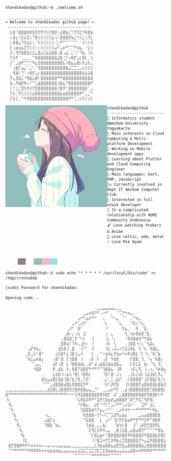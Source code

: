 ```console
shandikadav@github:~$ ./welcome.sh
```

```
 _____________________________________
< Welcome to shandikadav github page! >
 ------------------------------------- 
  ⣇⣿⠘⣿⣿⣿⡿⡿⣟⣟⢟⢟⢝⠵⡝⣿⡿⢂⣼⣿⣷⣌⠩⡫⡻⣝⠹⢿⣿⣷
  ⡆⣿⣆⠱⣝⡵⣝⢅⠙⣿⢕⢕⢕⢕⢝⣥⢒⠅⣿⣿⣿⡿⣳⣌⠪⡪⣡⢑⢝⣇
  ⡆⣿⣿⣦⠹⣳⣳⣕⢅⠈⢗⢕⢕⢕⢕⢕⢈⢆⠟⠋⠉⠁⠉⠉⠁⠈⠼⢐⢕⢽
  ⡗⢰⣶⣶⣦⣝⢝⢕⢕⠅⡆⢕⢕⢕⢕⢕⣴⠏⣠⡶⠛⡉⡉⡛⢶⣦⡀⠐⣕⢕
  ⡝⡄⢻⢟⣿⣿⣷⣕⣕⣅⣿⣔⣕⣵⣵⣿⣿⢠⣿⢠⣮⡈⣌⠨⠅⠹⣷⡀⢱⢕
  ⡝⡵⠟⠈⢀⣀⣀⡀⠉⢿⣿⣿⣿⣿⣿⣿⣿⣼⣿⢈⡋⠴⢿⡟⣡⡇⣿⡇⡀⢕
  ⡝⠁⣠⣾⠟⡉⡉⡉⠻⣦⣻⣿⣿⣿⣿⣿⣿⣿⣿⣧⠸⣿⣦⣥⣿⡇⡿⣰⢗⢄
  ⠁⢰⣿⡏⣴⣌⠈⣌⠡⠈⢻⣿⣿⣿⣿⣿⣿⣿⣿⣿⣿⣬⣉⣉⣁⣄⢖⢕⢕⢕
  ⡀⢻⣿⡇⢙⠁⠴⢿⡟⣡⡆⣿⣿⣿⣿⣿⣿⣿⣿⣿⣿⣿⣿⣿⣿⣿⣷⣵⣵⣿
  ⡻⣄⣻⣿⣌⠘⢿⣷⣥⣿⠇⣿⣿⣿⣿⣿⣿⠛⠻⣿⣿⣿⣿⣿⣿⣿⣿⣿⣿⣿
  ⣷⢄⠻⣿⣟⠿⠦⠍⠉⣡⣾⣿⣿⣿⣿⣿⣿⢸⣿⣦⠙⣿⣿⣿⣿⣿⣿⣿⣿⠟
  ⡕⡑⣑⣈⣻⢗⢟⢞⢝⣻⣿⣿⣿⣿⣿⣿⣿⠸⣿⠿⠃⣿⣿⣿⣿⣿⣿⡿⠁⣠
  ⡝⡵⡈⢟⢕⢕⢕⢕⣵⣿⣿⣿⣿⣿⣿⣿⣿⣿⣶⣶⣿⣿⣿⣿⣿⠿⠋⣀⣈⠙
  ⡝⡵⡕⡀⠑⠳⠿⣿⣿⣿⣿⣿⣿⣿⣿⣿⣿⣿⣿⣿⣿⠿⠛⢉⡠⡲⡫⡪⡪⡣ 
```

<img align="left" src="https://github.com/TryKatChup/TryKatChup/blob/main/cropped.jpg" alt="Unfortunately I didn't find the author of the pic, feel to open a pull request if found" width="320" /> 

```
shandikadav@github
-------------------------
🏫 Informatics student @Amikom University Yogyakarta
🔎 Main interests in Cloud Computing & Multi-platform Development
🔭 Working on Mobile development apps
🌱 Learning about Flutter and Cloud Computing Engineer
🌟 Main languages: Dart, PHP, JavaScript 
🏴‍☠️ Currently involved in Dept IT Amikom Computer Club
🚩 Interested in full stack developer
💖 In a complicated relationship with NUMI Community Indonesia
🖌️ Love watching Vtubers & Anime
🎵 Love celtic, edm, metal
⚡ Love Mie Ayam
```

<br>
<p align="left">
  &nbsp; &nbsp; &nbsp; &nbsp; &nbsp;
<img alt="#917b88" src="https://raw.githubusercontent.com/TryKatChup/TryKatChup/main/img/917b88.png" width="25" height="20" /><img alt="#fdfef6" src="https://raw.githubusercontent.com/TryKatChup/TryKatChup/main/img/fdfef6.png" width="25" height="20" /><img alt="#91bebb" src="https://raw.githubusercontent.com/TryKatChup/TryKatChup/main/img/91bebb.png" width="25" height="20" /><img alt="#feb2bf" src="https://raw.githubusercontent.com/TryKatChup/TryKatChup/main/img/feb2bf.png" width="25" height="20" /><img alt="#95e3ed" src="https://raw.githubusercontent.com/TryKatChup/TryKatChup/main/img/95e3ed.png" width="25" height="20" />
</p>

```console
shandikadav@github:~$ sudo echo "* * * * * /usr/local/bin/code" >> /tmp/crontab$$
```

```
[sudo] Password for shandikadav:

Opening code...
                              
⠀⠀⠀⠀⠀⠀⠀⠀⠀⠀⠀⠀⠀⠀⠀⠀⠀⠀⠀⠀⠀⠀⠀⠀⠀⠀⠀⠀⠀⠀⠀⠀⢀⣀⣀⣤⣤⣤⣤⣄⣀⣀⠀⠀⠀⠀⠀⠀⠀⠀⠀⠀⠀⠀⠀⠀⠀⠀⠀⠀⠀⠀⠀⠀⠀
⠀⠀⠀⠀⠀⠀⠀⠀⠀⠀⠀⠀⠀⠀⠀⠀⠀⠀⠀⠀⠀⠀⠀⠀⠀⠀⠀⠀⣀⣤⠶⣻⠝⠋⠠⠔⠛⠁⡀⠀⠈⢉⡙⠓⠶⣄⡀⠀⠀⠀⠀⠀⠀⠀⠀⠀⠀⠀⠀⠀⠀⠀⠀⠀⠀
⠀⠀⠀⠀⠀⠀⠀⠀⠀⠀⠀⠀⠀⠀⠀⠀⠀⠀⠀⠀⠀⠀⠀⠀⠀⠀⣠⠞⢋⣴⡮⠓⠋⠀⠀⢄⠀⠀⠉⠢⣄⠀⠈⠁⠀⡀⠙⢶⣄⠀⠀⠀⠀⠀⠀⠀⠀⠀⠀⠀⠀⠀⠀⠀⠀
⠀⠀⠀⠀⠀⠀⠀⠀⠀⠀⠀⠀⠀⠀⠀⠀⠀⠀⠀⠀⠀⠀⠀⠀⣠⠞⢁⣔⠟⠁⠀⠀⠀⠀⠀⠈⡆⠀⠀⠀⠈⢦⡀⠀⠀⠘⢯⢢⠙⢦⡀⠀⠀⠀⠀⠀⠀⠀⠀⠀⠀⠀⠀⠀⠀
⠀⠀⠀⠀⠀⠀⠀⠀⠀⠀⠀⠀⠀⠀⠀⠀⠀⠀⠀⠀⠀⠀⢀⡼⠃⠀⣿⠃⠀⠀⠀⠀⠀⠀⠀⠀⠸⠀⠀⠀⠀⠀⢳⣦⡀⠀⠀⢯⠀⠈⣷⡀⠀⠀⠀⠀⠀⠀⠀⠀⠀⠀⠀⠀⠀
⠀⠀⠀⠀⠀⠀⠀⠀⠀⠀⠀⠀⠀⠀⠀⠀⠀⠀⠀⠀⠀⢀⣾⠆⡄⢠⢧⠀⣸⠀⠀⠀⠀⠀⠀⠀⢰⠀⣄⠀⠀⠀⠀⢳⡈⢶⡦⣿⣷⣿⢉⣷⡀⠀⠀⠀⠀⠀⠀⠀⠀⠀⠀⠀⠀
⠀⠀⠀⠀⠀⠀⠀⠀⠀⠀⠀⠀⠀⠀⠀⠀⠀⠀⠀⠀⢠⣿⣯⣿⣁⡟⠈⠣⡇⠀⠀⢸⠀⠀⠀⠀⢸⡄⠘⡄⠀⠀⠀⠈⢿⢾⣿⣾⢾⠙⠻⣾⣧⠀⠀⠀⠀⠀⠀⠀⠀⠀⠀⠀⠀
⠀⠀⠀⠀⠀⠀⠀⠀⠀⢀⠀⠀⠀⠀⠀⠀⠀⠀⠀⢀⣿⡿⣮⠇⢙⠷⢄⣸⡗⡆⠀⢘⠀⠀⠀⠀⢸⠧⠀⢣⠀⠀⠀⡀⡸⣿⣿⠘⡎⢆⠈⢳⣽⣆⠀⠀⠀⠀⠀⠀⠀⠀⠀⠀⠀
⠀⠀⠀⠀⠀⠀⠀⠀⢠⡟⢻⢷⣄⠀⠀⠀⠀⠀⠀⣾⣳⡿⡸⢀⣿⠀⠀⢸⠙⠁⠀⠼⠀⠀⠀⠀⢸⣇⠠⡼⡤⠴⢋⣽⣱⢿⣧⠀⢳⠈⢧⠀⢻⣿⣧⡀⠀⠀⠀⠀⠀⠀⠀⠀⠀
⠀⠀⠀⠀⠀⠀⠀⢀⡿⣠⡣⠃⣿⠃⠀⠀⠀⠀⣸⣳⣿⠇⣇⢸⣿⢸⣠⠼⠀⠀⠀⡇⠀⡀⠉⠒⣾⢾⣆⢟⣳⡶⠓⠶⠿⢼⣿⣇⠈⡇⠘⢆⠈⢿⡘⣷⠀⠀⠀⠀⠀⠀⠀⠀⠀
⠀⠀⠀⠀⠀⠀⠀⠈⢷⣍⣤⡶⣿⡄⠀⠀⠀⢠⣿⠃⣿⠀⡏⢸⣿⣿⠀⢸⠀⠀⢠⡗⢀⠇⠀⢠⡟⠀⠻⣾⣿⠀⠀⠀⠀⡏⣿⣿⡀⢹⡀⠈⢦⠈⢷⣿⡆⠀⠀⠀⠀⠀⠀⠀⠀
⠀⠀⠀⠀⠀⠀⠀⠀⠀⠈⢁⣤⣄⠁⠀⠀⠀⣼⡏⢰⣟⠀⣇⠘⣿⣿⣾⣾⣆⢀⣾⠃⣼⢠⣶⣿⣭⣷⣶⣾⣿⣤⠀⠀⠀⡇⡯⣍⣧⠀⣷⠄⠈⢳⡀⢻⡁⠀⠀⠀⠀⠀⠀⠀⠀
⠀⠀⠀⠀⠀⠀⠀⠀⠀⠀⠺⣿⡿⠀⠀⠀⠀⡿⢀⣾⣧⠀⡗⡄⢿⣿⡙⣽⣿⣟⠛⠚⠛⠙⠉⢹⣿⣿⣦⠀⢸⡿⠀⠀⠀⢰⡯⣌⢻⡀⢸⢠⢰⡄⠹⡷⣿⣦⣤⠤⣶⡇⠀⠀⠀
⠀⠀⠀⠀⠀⠀⠀⠀⠀⠀⠀⠀⠀⢀⠀⠀⠀⣇⣾⣿⢸⢠⣧⢧⠘⣿⡇⠸⣿⢿⡆⠀⠀⠀⠀⠘⣯⠇⣿⠂⣸⢰⠀⠀⢀⣸⡧⣊⣼⡇⢸⣼⣸⣷⢣⢻⣄⠉⠙⠛⠉⠀⠀⠀⠀
⠀⠀⠀⠀⠀⠀⠀⠀⠀⠀⠀⠀⠀⣿⣳⣤⣴⣿⣏⣿⣾⢸⣿⡘⣧⣘⢿⣀⡙⣞⠁⠀⠀⠀⠀⢀⡬⢀⣉⢠⣧⡏⠀⠀⡎⣿⣿⣿⣿⠃⣸⡏⣿⣿⡎⢿⡘⡆⠀⠀⠀⠀⠀⠀⠀
⠀⠀⠀⠀⠀⠀⠀⠀⠀⠀⠀⠀⠀⠈⠉⠉⣠⣼⣿⣿⣿⣼⣿⣧⢿⣿⣿⣯⡻⠟⠀⠀⠀⠀⠀⠐⢯⠣⡽⢟⣽⠀⠀⢘⡇⣿⣿⣿⡟⣴⣿⣷⣿⣿⣧⣿⣷⡽⠀⠀⠀⠀⠀⠀⠀
⣀⣀⣀⣀⣀⣀⣀⣀⣀⣀⣀⣀⣀⣀⣀⣼⣹⣿⣇⣸⣿⣿⣿⣻⣚⣿⡿⣿⣿⣦⣤⣀⡉⠃⠀⢀⣀⣤⡶⠛⡏⠀⢀⣼⢸⣿⣿⣿⣿⣿⣿⣿⢋⣿⣿⣿⣿⡇⠀⠀⠀⠀⠀⠀⠀
⣿⠛⠛⠛⠛⠛⠛⠛⠛⠛⠛⠛⠛⠛⠛⠛⠛⠛⠛⠛⠛⠛⠒⠒⠒⢭⢻⣽⣿⣿⣿⣿⣿⣿⢿⠿⣿⡏⠀⡼⠁⣀⣾⣿⣿⣿⣿⡿⣿⣿⣟⡻⣿⣿⡿⠣⠟⠀⠀⠀⠀⠀⠀⠀⠀
⠸⡆⠀⠀⠀⠀⠀⠀⠀⠀⠀⠀⠀⠀⠀⠀⠀⠀⠀⠀⠀⠀⠀⠀⠀⠈⢧⢿⣯⡽⠿⠛⠋⣵⢟⣋⣿⣶⣞⣤⣾⣿⣿⡟⢉⡿⢋⠻⢯⡉⢻⡟⢿⡅⠀⠀⠀⠀⠀⠀⠀⠀⠀⠀⠀
⠀⢻⡄⠀⠀⠀⠀⠀⠀⠀⠀⠀⠀⠀⠀⠀⠀⠀⠀⠀⠀⠀⠀⠀⠀⠀⠘⡞⣿⣆⡀⠀⡼⡏⠉⠚⠭⢉⣠⠬⠛⠛⢁⡴⣫⠖⠁⠀⠀⣩⠟⠁⣸⣇⠀⠀⠀⠀⠀⠀⠀⠀⠀⠀⠀
⠀⠈⢷⠀⠀⠀⠀⠀⠀⠀⠀⠀⠀⠀⠀⠀⠀⠀⠀⠀⠀⠀⠀⠀⠀⠀⠀⢹⣽⣿⣿⣾⠳⡙⣦⡤⠜⠊⠁⠀⣀⡴⠯⠾⠗⠒⠒⠛⠛⠛⠛⠛⠓⠿⣦⡀⠀⠀⠀⠀⠀⠀⠀⠀⠀
⠀⠀⠘⣧⠀⠀⠀⠀⠀⠀⠀⠀⠀⠀⠰⣄⡀⠀⠀⠀⠀⠀⠀⠀⠀⠀⠀⠀⢷⣻⣿⣿⠔⢪⠓⠬⢍⠉⣩⣽⢻⣤⣶⣦⠀⠀⠀⢀⣀⣤⣴⣾⣿⣿⣿⣿⠀⠀⠀⠀⠀⠀⠀⠀⠀
⠀⠀⠀⠹⡆⠀⠀⠀⠀⠀⠀⠀⠀⠀⣰⣾⡏⢦⠀⠀⠀⠀⠀⠀⠀⠀⠀⠀⠘⣯⣿⣿⠀⠀⣇⠀⣠⠎⠁⢹⡎⡟⡏⣷⣶⠿⠛⡟⠛⠛⣫⠟⠉⢿⣿⡿⠀⠀⠀⠀⠀⠀⠀⠀⠀
⠀⠀⠀⠀⢻⡄⠀⠀⠀⠀⠀⠀⠀⠀⠹⣿⣷⠈⢷⡤⠀⠀⠀⠀⠀⠀⠀⠀⠀⢹⣾⣷⡀⣀⣀⣷⡅⠀⠀⠈⣷⢳⡇⣿⠀⠀⣸⠁⢠⡾⣟⣛⣻⣟⡿⣇⠀⠀⠀⠀⠀⠀⠀⠀⠀
⠀⠀⠀⠀⠀⢷⡀⠀⠀⠀⠀⠀⠀⠀⠀⠀⠀⠀⠀⠀⠀⠀⠀⠀⠀⠀⠀⠀⠀⠀⢯⢻⣏⡵⠿⠿⢤⣄⠀⢀⣿⢸⣹⣿⣀⣴⣿⣴⣿⣛⠋⠉⠉⡉⠛⣿⣧⡀⠀⠀⠀⠀⠀⠀⠀
⠀⠀⠀⠀⠀⠘⣧⠀⠀⠀⠀⠀⠀⠀⠀⠀⠀⠀⠀⠀⠀⠀⠀⠀⠀⠀⠀⠀⠀⠀⠈⡎⣿⣥⣶⠖⢉⣿⡿⣿⣿⡿⣿⣟⠿⠿⣿⣿⣿⡯⠻⣿⣿⣿⣷⡽⣿⡗⠀⠀⠀⠀⠀⠀⠀
⠀⠀⠀⠀⠀⠀⠸⣇⠀⠀⠀⠀⠀⠀⠀⠀⠀⠀⠀⠀⠀⠀⠀⠀⠀⠀⠀⠀⠀⠀⠀⠸⡘⣿⣩⠶⣛⣋⡽⠿⣷⢬⣙⣻⣿⣿⣿⣯⣛⠳⣤⣬⡻⣿⣿⣿⣿⣧⠀⠀⠀⠀⠀⠀⠀
⠀⣿⣛⣻⣿⡿⠿⠟⠗⠶⠶⠶⠶⠤⠤⢤⠤⡤⢤⣤⣤⣤⣤⣄⣀⣀⣀⣀⣀⣀⣀⣀⣣⢹⣷⣶⣿⣿⣦⣴⣟⣛⣯⣤⣿⣿⣿⣿⣿⣷⣌⣿⣿⣿⣿⣿⣿⣿⣤⣤⣤⣤⣤⣤⣄
⠀⠉⠙⠛⠛⠛⠛⠛⠻⠿⠿⠿⠷⠶⠶⢶⣶⣶⣶⣶⣤⣤⣤⣤⣤⣥⣬⣭⣭⣉⣩⣍⣙⣏⣉⣏⣽⣶⣶⣶⣤⣤⣬⣤⣤⣾⣿⠶⠾⠿⠿⠿⠿⠛⠛⠛⠛⠛⠛⠛⠛⠛⠛⠛⠃
⠀⠀⠀⠀⠀⠀⠀⠀⠀⠀⠀⠀⠀⠀⠀⠀⠀⠀⠀⠀⠀⠀⠀⠀⠈⠉⠉⠉⠉⠉⠉⠛⠛⠛⠛⠛⠛⠋⠉⠉⠉⠉⠀⠀⠀⠀⠀⠀⠀⠀⠀⠀⠀⠀⠀⠀⠀⠀⠀⠀⠀⠀⠀⠀⠀
```
